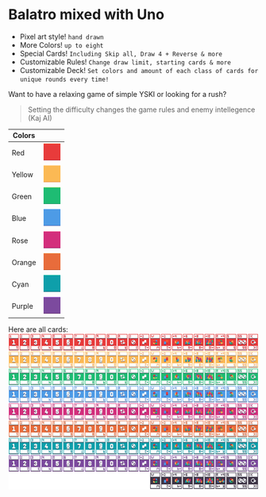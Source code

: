 # Balatro mixed with Uno

- Pixel art style! `hand drawn`
- More Colors! `up to eight`
- Special Cards! `Including Skip all, Draw 4 + Reverse & more`
- Customizable Rules! `Change draw limit, starting cards & more`
- Customizable Deck! `Set colors and amount of each class of cards for unique rounds every time!`
  
Want to have a relaxing game of simple YSKI or looking for a rush? 
> Setting the difficulty changes the game rules and enemy intellegence (Kaj AI)

|Colors||
|----------------|---------------|
|Red|<img src="https://github.com/Simbaplayer1/yski/blob/master/art/ui/color_pick_buttons/color_pick_button_1.png?raw=true">|
|Yellow|<img src="https://github.com/Simbaplayer1/yski/blob/master/art/ui/color_pick_buttons/color_pick_button_4.png?raw=true">|
|Green|<img src="https://github.com/Simbaplayer1/yski/blob/master/art/ui/color_pick_buttons/color_pick_button_7.png?raw=true">|
|Blue|<img src="https://github.com/Simbaplayer1/yski/blob/master/art/ui/color_pick_buttons/color_pick_button_10.png?raw=true">|
|Rose|<img src="https://github.com/Simbaplayer1/yski/blob/master/art/ui/color_pick_buttons/color_pick_button_13.png?raw=true">|
|Orange|<img src="https://github.com/Simbaplayer1/yski/blob/master/art/ui/color_pick_buttons/color_pick_button_16.png?raw=true">|
|Cyan|<img src="https://github.com/Simbaplayer1/yski/blob/master/art/ui/color_pick_buttons/color_pick_button_19.png?raw=true">|
|Purple|<img src="https://github.com/Simbaplayer1/yski/blob/master/art/ui/color_pick_buttons/color_pick_button_22.png?raw=true">|

Here are all cards:
<img src="https://github.com/Simbaplayer1/yski/blob/master/art/card-sheet.png?raw=true">
